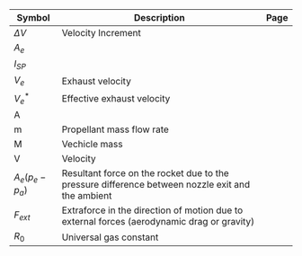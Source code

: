 | Symbol               | Description                                                                                      | Page |
| -------------------- | ------------------------------------------------------------------------------------------------ | ---- |
| $\Delta V$           | Velocity Increment                                                                               |      |
| $A_{e}$              |                                                                                                  |      |
| $I_{SP}$             |                                                                                                  |      |
| $V_{e}$              | Exhaust velocity                                                                                 |      |
| $V_{e}^*$            | Effective exhaust velocity                                                                       |      |
| A                    |                                                                                                  |      |
| m                    | Propellant mass flow rate                                                                        |      |
| M                    | Vechicle mass                                                                                    |      |
| V                    | Velocity                                                                                         |      |
| $A_{e}(p_{e}-p_{a})$ | Resultant force on the rocket due to the pressure difference between nozzle exit and the ambient |      |
| $F_{ext}$            | Extraforce in the direction of motion due to external forces (aerodynamic drag or gravity)       |      |
| $R_{0}$              | Universal gas constant                                                                                                 |      |




